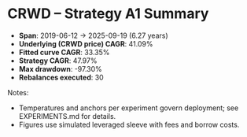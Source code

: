 # CRWD – Strategy A1 Summary

- **Span**: 2019-06-12 → 2025-09-19 (6.27 years)
- **Underlying (CRWD price) CAGR**: 41.09%
- **Fitted curve CAGR**: 33.35%
- **Strategy CAGR**: 47.97%
- **Max drawdown**: -97.30%
- **Rebalances executed**: 30

Notes:

- Temperatures and anchors per experiment govern deployment; see EXPERIMENTS.md for details.
- Figures use simulated leveraged sleeve with fees and borrow costs.
